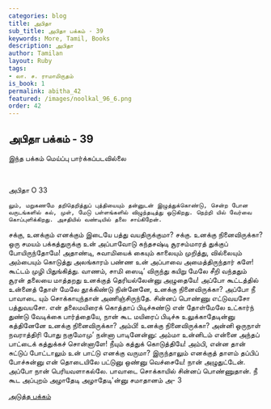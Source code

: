 ```yaml
---
categories: blog
title: அபிதா
sub_title: அபிதா பக்கம் - 39
keywords: More, Tamil, Books
description: அபிதா
author: Tamilan
layout: Ruby
tags:
- லா. ச. ராமாமிருதம்
is_book: 1
permalink: abitha_42
featured: /images/noolkal_96_6.png
order: 42
---
```

## அபிதா பக்கம் - 39

இந்த பக்கம் மெய்ப்பு பார்க்கப்படவில்லை

﻿

அபிதா O 33

    
    
    லும், மறுகணமே தறிதெறித்துப் புத்தியையும் தன்னுடன் இழுத்துக்கொண்டு, சென்ற போன வருடங்களில் கல், முள், மேடு பள்ளங்களில் விழுந்தடித்து ஒடுகிறது. நெற்றி யில் வேர்வை கொப்புளிக்கிறது. அசதியில் வண்டியில் தலை சாய்கிறேன்.
    

சக்கு, உனக்கும் எனக்கும் இடையே பத்து வயதிருக்குமா? சக்கு. உனக்கு நினைவிருக்கா? ஒரு சமயம் பக்கத்துருக்கு உன் அப்பாவோடு கந்தசஷ்டி சூரசம்மாரத் துக்குப் போயிருந்தோமே! அதாண்டி, சுவாமியைக் கையும் காலையும் முறித்து, வில்லையும் அம்பையும் கொடுத்து அலங்காரம் பண்ண உன் அப்பாவை அமைத்திருந்தார் களே! கூட்டம் முழி பிதுங்கித்து. வாணம், சாமி ஸைடி’ விருந்து கயிறு மேலே சீறி வந்ததும் சூரன் தலையை மாத்தறது உனக்குத் தெரியல்லேன்னு அழுதையே! அப்போ கூட்டத்தில் உன்னைத் தோள் மேலே தூக்கிண்டு நின்னேனே, உனக்கு நினைவிருக்கா? அப்போ நீ பாவாடை யும் சொக்காயுந்தான் அணிஞ்சிருந்தே. சின்னப் பொண்ணு எட்டுவயசோ பத்துவயசோ. என் தலைமயிரைக் கொத்தாப் பிடிச்சுண்டு என் தோள்மேலே உட்கார்ந் துண்டு வேடிக்கை பார்த்தையே, நான் கூட மயிரைப் பிடிச்சு உலுக்காதேடின்னு கத்தினேனே உனக்கு நினைவிருக்கா? அம்பி! உனக்கு நினைவிருக்கா? அன்னி ஒருநாள் நவராத்திரி போது நகுமோமு’ நன்னா பாடினேன்னு: அம்மா உன்னிடம் என்னை அந்தப் பாட்டைக் கத்துக்கச் சொன்னாளே! நீயும் கத்துக் கொடுத்தியே! அம்பி, என்ன தான் சுட்டுப் போட்டாலும் உன் பாட்டு எனக்கு வருமா? இருந்தாலும் எனக்குத் தாளம் தப்பிப் போச்சுன்னு என் தொடையிலே பட்டுனு ஒண்னு வெச்சையே! நான் அழுதுட்டேன். அப்போ நான் பெரியவளாகல்லே. பாவாடை சொக்காயில் சின்னப் பொண்ணுதான். நீ கூட அப்புறம் அழாதேடி அழாதேடி'ன்னு சமாதானம் அ- 3

[அடுத்த பக்கம்](abitha_43)